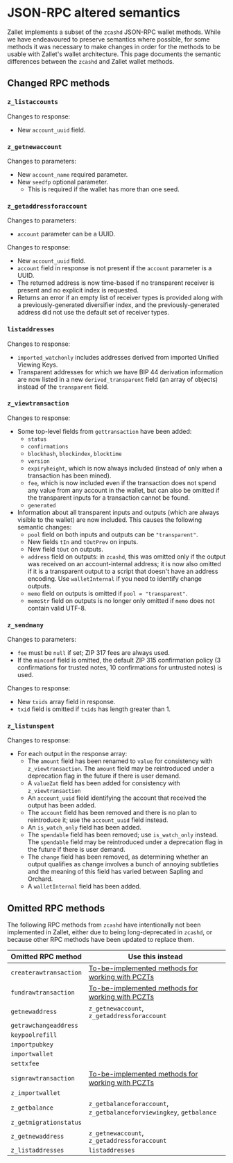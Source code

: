 # JSON-RPC altered semantics

Zallet implements a subset of the `zcashd` JSON-RPC wallet methods. While we
have endeavoured to preserve semantics where possible, for some methods it was
necessary to make changes in order for the methods to be usable with Zallet's
wallet architecture. This page documents the semantic differences between the
`zcashd` and Zallet wallet methods.

## Changed RPC methods

### `z_listaccounts`

Changes to response:
- New `account_uuid` field.

### `z_getnewaccount`

Changes to parameters:
- New `account_name` required parameter.
- New `seedfp` optional parameter.
  - This is required if the wallet has more than one seed.

### `z_getaddressforaccount`

Changes to parameters:
- `account` parameter can be a UUID.

Changes to response:
- New `account_uuid` field.
- `account` field in response is not present if the `account` parameter is a UUID.
- The returned address is now time-based if no transparent receiver is present
  and no explicit index is requested.
- Returns an error if an empty list of receiver types is provided along with a
  previously-generated diversifier index, and the previously-generated address
  did not use the default set of receiver types.

### `listaddresses`

Changes to response:
- `imported_watchonly` includes addresses derived from imported Unified Viewing
  Keys.
- Transparent addresses for which we have BIP 44 derivation information are now
  listed in a new `derived_transparent` field (an array of objects) instead of
  the `transparent` field.

### `z_viewtransaction`

Changes to response:
- Some top-level fields from `gettransaction` have been added:
  - `status`
  - `confirmations`
  - `blockhash`, `blockindex`, `blocktime`
  - `version`
  - `expiryheight`, which is now always included (instead of only when a
    transaction has been mined).
  - `fee`, which is now included even if the transaction does not spend any
    value from any account in the wallet, but can also be omitted if the
    transparent inputs for a transaction cannot be found.
  - `generated`
- Information about all transparent inputs and outputs (which are always visible
  to the wallet) are now included. This causes the following semantic changes:
  - `pool` field on both inputs and outputs can be `"transparent"`.
  - New fields `tIn` and `tOutPrev` on inputs.
  - New field `tOut` on outputs.
  - `address` field on outputs: in `zcashd`, this was omitted only if the output
    was received on an account-internal address; it is now also omitted if it is
    a transparent output to a script that doesn't have an address encoding. Use
    `walletInternal` if you need to identify change outputs.
  - `memo` field on outputs is omitted if `pool = "transparent"`.
  - `memoStr` field on outputs is no longer only omitted if `memo` does not
    contain valid UTF-8.

### `z_sendmany`

Changes to parameters:
- `fee` must be `null` if set; ZIP 317 fees are always used.
- If the `minconf` field is omitted, the default ZIP 315 confirmation policy
  (3 confirmations for trusted notes, 10 confirmations for untrusted notes)
  is used.

Changes to response:
- New `txids` array field in response.
- `txid` field is omitted if `txids` has length greater than 1.

### `z_listunspent`

Changes to response:
- For each output in the response array:
  - The `amount` field has been renamed to `value` for consistency with
    `z_viewtransaction`. The `amount` field may be reintroduced under a deprecation
    flag in the future if there is user demand.
  - A `valueZat` field has been added for consistency with `z_viewtransaction`
  - An `account_uuid` field identifying the account that received the output
    has been added.
  - The `account` field has been removed and there is no plan to reintroduce it;
    use the `account_uuid` field instead.
  - An `is_watch_only` field has been added.
  - The `spendable` field has been removed; use `is_watch_only` instead. The
    `spendable` field may be reintroduced under a deprecation flag in the
    future if there is user demand.
  - The `change` field has been removed, as determining whether an output
    qualifies as change involves a bunch of annoying subtleties and the
    meaning of this field has varied between Sapling and Orchard.
  - A `walletInternal` field has been added.

## Omitted RPC methods

The following RPC methods from `zcashd` have intentionally not been implemented
in Zallet, either due to being long-deprecated in `zcashd`, or because other RPC
methods have been updated to replace them.

| Omitted RPC method     | Use this instead |
|------------------------|------------------|
| `createrawtransaction` | [To-be-implemented methods for working with PCZTs][pczts] |
| `fundrawtransaction`   | [To-be-implemented methods for working with PCZTs][pczts] |
| `getnewaddress`        | `z_getnewaccount`, `z_getaddressforaccount` |
| `getrawchangeaddress`  |
| `keypoolrefill`        |
| `importpubkey`         |
| `importwallet`         |
| `settxfee`             |
| `signrawtransaction`   | [To-be-implemented methods for working with PCZTs][pczts] |
| `z_importwallet`       |
| `z_getbalance`         | `z_getbalanceforaccount`, `z_getbalanceforviewingkey`, `getbalance` |
| `z_getmigrationstatus` |
| `z_getnewaddress`      | `z_getnewaccount`, `z_getaddressforaccount` |
| `z_listaddresses`      | `listaddresses` |

[pczts]: https://github.com/zcash/wallet/issues/99
